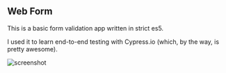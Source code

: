## Web Form

This is a basic form validation app written in strict es5.

I used it to learn end-to-end testing with Cypress.io (which, by the way, is pretty awesome).

![screenshot]('home-builder-ss.png')